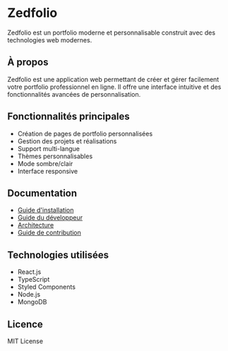 # Zedfolio

Zedfolio est un portfolio moderne et personnalisable construit avec des technologies web modernes.

## À propos

Zedfolio est une application web permettant de créer et gérer facilement votre portfolio professionnel en ligne. Il offre une interface intuitive et des fonctionnalités avancées de personnalisation.

## Fonctionnalités principales

- Création de pages de portfolio personnalisées
- Gestion des projets et réalisations
- Support multi-langue
- Thèmes personnalisables
- Mode sombre/clair
- Interface responsive

## Documentation

- [Guide d'installation](./docs/installation.md)
- [Guide du développeur](./docs/developer-guide.md)
- [Architecture](./docs/architecture.md)
- [Guide de contribution](./docs/contributing.md)

## Technologies utilisées

- React.js
- TypeScript
- Styled Components
- Node.js
- MongoDB

## Licence

MIT License
```

